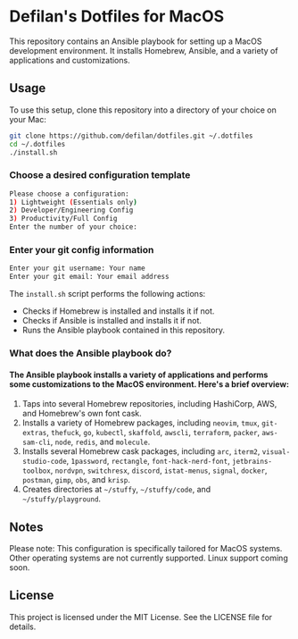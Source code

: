 # Defilan's Dotfiles for MacOS

This repository contains an Ansible playbook for setting up a MacOS development environment. It installs Homebrew, Ansible, and a variety of applications and customizations.

## Usage

To use this setup, clone this repository into a directory of your choice on your Mac:

```bash
git clone https://github.com/defilan/dotfiles.git ~/.dotfiles
cd ~/.dotfiles
./install.sh
```

### Choose a desired configuration template

```bash
Please choose a configuration:
1) Lightweight (Essentials only)
2) Developer/Engineering Config
3) Productivity/Full Config
Enter the number of your choice:
```

### Enter your git config information
```bash
Enter your git username: Your name
Enter your git email: Your email address
```

The `install.sh` script performs the following actions:

- Checks if Homebrew is installed and installs it if not.
- Checks if Ansible is installed and installs it if not.
- Runs the Ansible playbook contained in this repository.

### What does the Ansible playbook do?
#### The Ansible playbook installs a variety of applications and performs some customizations to the MacOS environment. Here's a brief overview:

1. Taps into several Homebrew repositories, including HashiCorp, AWS, and Homebrew's own font cask.
2. Installs a variety of Homebrew packages, including `neovim`, `tmux`, `git-extras`, `thefuck`, `go`, `kubectl`, `skaffold`, `awscli`, `terraform`, `packer`, `aws-sam-cli`, `node`, `redis`, and `molecule`.
3. Installs several Homebrew cask packages, including `arc`, `iterm2`, `visual-studio-code`, `1password`, `rectangle`, `font-hack-nerd-font`, `jetbrains-toolbox`, `nordvpn`, `switchresx`, `discord`, `istat-menus`, `signal`, `docker`, `postman`, `gimp`, `obs`, and `krisp`.
4. Creates directories at `~/stuffy`, `~/stuffy/code`, and `~/stuffy/playground`.

## Notes

Please note: This configuration is specifically tailored for MacOS systems. Other operating systems are not currently supported. Linux support coming soon.

## License
This project is licensed under the MIT License. See the LICENSE file for details.